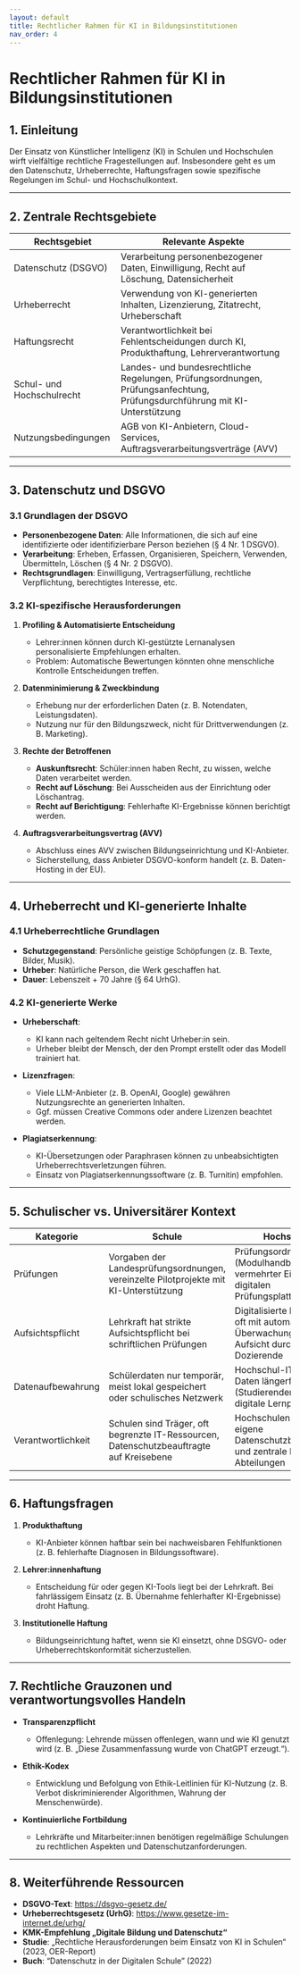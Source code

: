 ```yaml
---
layout: default
title: Rechtlicher Rahmen für KI in Bildungsinstitutionen
nav_order: 4
---
```


# Rechtlicher Rahmen für KI in Bildungsinstitutionen

## 1. Einleitung

Der Einsatz von Künstlicher Intelligenz (KI) in Schulen und Hochschulen wirft vielfältige rechtliche Fragestellungen auf. Insbesondere geht es um den Datenschutz, Urheberrechte, Haftungsfragen sowie spezifische Regelungen im Schul- und Hochschulkontext.

---

## 2. Zentrale Rechtsgebiete

| **Rechtsgebiet**             | **Relevante Aspekte**                                                                                                           |
|------------------------------|---------------------------------------------------------------------------------------------------------------------------------|
| Datenschutz (DSGVO)          | Verarbeitung personenbezogener Daten, Einwilligung, Recht auf Löschung, Datensicherheit                                          |
| Urheberrecht                 | Verwendung von KI-generierten Inhalten, Lizenzierung, Zitatrecht, Urheberschaft                                                 |
| Haftungsrecht                | Verantwortlichkeit bei Fehlentscheidungen durch KI, Produkthaftung, Lehrerverantwortung                                          |
| Schul- und Hochschulrecht    | Landes- und bundesrechtliche Regelungen, Prüfungsordnungen, Prüfungsanfechtung, Prüfungsdurchführung mit KI-Unterstützung         |
| Nutzungsbedingungen          | AGB von KI-Anbietern, Cloud-Services, Auftragsverarbeitungsverträge (AVV)                                                        |

---

## 3. Datenschutz und DSGVO

### 3.1 Grundlagen der DSGVO
- **Personenbezogene Daten**: Alle Informationen, die sich auf eine identifizierte oder identifizierbare Person beziehen (§ 4 Nr. 1 DSGVO).
- **Verarbeitung**: Erheben, Erfassen, Organisieren, Speichern, Verwenden, Übermitteln, Löschen (§ 4 Nr. 2 DSGVO).
- **Rechtsgrundlagen**: Einwilligung, Vertragserfüllung, rechtliche Verpflichtung, berechtigtes Interesse, etc.

### 3.2 KI-spezifische Herausforderungen
1. **Profiling & Automatisierte Entscheidung**  
   - Lehrer:innen können durch KI-gestützte Lernanalysen personalisierte Empfehlungen erhalten.  
   - Problem: Automatische Bewertungen könnten ohne menschliche Kontrolle Entscheidungen treffen.

2. **Datenminimierung & Zweckbindung**  
   - Erhebung nur der erforderlichen Daten (z. B. Notendaten, Leistungsdaten).  
   - Nutzung nur für den Bildungszweck, nicht für Drittverwendungen (z. B. Marketing).

3. **Rechte der Betroffenen**  
   - **Auskunftsrecht**: Schüler:innen haben Recht, zu wissen, welche Daten verarbeitet werden.  
   - **Recht auf Löschung**: Bei Ausscheiden aus der Einrichtung oder Löschantrag.  
   - **Recht auf Berichtigung**: Fehlerhafte KI-Ergebnisse können berichtigt werden.

4. **Auftragsverarbeitungsvertrag (AVV)**  
   - Abschluss eines AVV zwischen Bildungseinrichtung und KI-Anbieter.  
   - Sicherstellung, dass Anbieter DSGVO-konform handelt (z. B. Daten-Hosting in der EU).

---

## 4. Urheberrecht und KI-generierte Inhalte

### 4.1 Urheberrechtliche Grundlagen
- **Schutzgegenstand**: Persönliche geistige Schöpfungen (z. B. Texte, Bilder, Musik).  
- **Urheber**: Natürliche Person, die Werk geschaffen hat.  
- **Dauer**: Lebenszeit + 70 Jahre (§ 64 UrhG).

### 4.2 KI-generierte Werke
- **Urheberschaft**:  
  - KI kann nach geltendem Recht nicht Urheber:in sein.  
  - Urheber bleibt der Mensch, der den Prompt erstellt oder das Modell trainiert hat.

- **Lizenzfragen**:  
  - Viele LLM-Anbieter (z. B. OpenAI, Google) gewähren Nutzungsrechte an generierten Inhalten.  
  - Ggf. müssen Creative Commons oder andere Lizenzen beachtet werden.

- **Plagiatserkennung**:  
  - KI-Übersetzungen oder Paraphrasen können zu unbeabsichtigten Urheberrechtsverletzungen führen.  
  - Einsatz von Plagiatserkennungssoftware (z. B. Turnitin) empfohlen.

---

## 5. Schulischer vs. Universitärer Kontext

| **Kategorie**       | **Schule**                                                                                 | **Hochschule**                                                                         |
|---------------------|--------------------------------------------------------------------------------------------|----------------------------------------------------------------------------------------|
| Prüfungen           | Vorgaben der Landesprüfungsordnungen, vereinzelte Pilotprojekte mit KI-Unterstützung        | Prüfungsordnungen (Modulhandbücher), vermehrter Einsatz von digitalen Prüfungsplattformen |
| Aufsichtspflicht    | Lehrkraft hat strikte Aufsichtspflicht bei schriftlichen Prüfungen                          | Digitalisierte Prüfungen oft mit automatischer Überwachung, aber Aufsicht durch Dozierende |
| Datenaufbewahrung   | Schülerdaten nur temporär, meist lokal gespeichert oder schulisches Netzwerk                | Hochschul-IT speichert Daten längerfristig (Studierendenverwaltung, digitale Lernplattformen) |
| Verantwortlichkeit  | Schulen sind Träger, oft begrenzte IT-Ressourcen, Datenschutzbeauftragte auf Kreisebene     | Hochschulen haben eigene Datenschutzbeauftragte und zentrale IT-Abteilungen             |

---

## 6. Haftungsfragen

1. **Produkthaftung**  
   - KI-Anbieter können haftbar sein bei nachweisbaren Fehlfunktionen (z. B. fehlerhafte Diagnosen in Bildungssoftware).

2. **Lehrer:innenhaftung**  
   - Entscheidung für oder gegen KI-Tools liegt bei der Lehrkraft. Bei fahrlässigem Einsatz (z. B. Übernahme fehlerhafter KI-Ergebnisse) droht Haftung.

3. **Institutionelle Haftung**  
   - Bildungseinrichtung haftet, wenn sie KI einsetzt, ohne DSGVO- oder Urheberrechtskonformität sicherzustellen.

---

## 7. Rechtliche Grauzonen und verantwortungsvolles Handeln

- **Transparenzpflicht**  
  - Offenlegung: Lehrende müssen offenlegen, wann und wie KI genutzt wird (z. B. „Diese Zusammenfassung wurde von ChatGPT erzeugt.“).

- **Ethik-Kodex**  
  - Entwicklung und Befolgung von Ethik-Leitlinien für KI-Nutzung (z. B. Verbot diskriminierender Algorithmen, Wahrung der Menschenwürde).

- **Kontinuierliche Fortbildung**  
  - Lehrkräfte und Mitarbeiter:innen benötigen regelmäßige Schulungen zu rechtlichen Aspekten und Datenschutzanforderungen.

---

## 8. Weiterführende Ressourcen

- **DSGVO-Text**: https://dsgvo-gesetz.de/  
- **Urheberrechtsgesetz (UrhG)**: https://www.gesetze-im-internet.de/urhg/  
- **KMK-Empfehlung „Digitale Bildung und Datenschutz“**  
- **Studie**: „Rechtliche Herausforderungen beim Einsatz von KI in Schulen“ (2023, OER-Report)  
- **Buch**: “Datenschutz in der Digitalen Schule” (2022)
